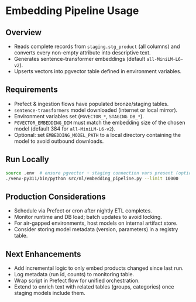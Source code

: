 # Embedding Pipeline Usage

## Overview
- Reads complete records from `staging.stg_product` (all columns) and converts every non-empty attribute into descriptive text.
- Generates sentence-transformer embeddings (default `all-MiniLM-L6-v2`).
- Upserts vectors into pgvector table defined in environment variables.

## Requirements
- Prefect & ingestion flows have populated bronze/staging tables.
- `sentence-transformers` model downloaded (internet or local mirror).
- Environment variables set (`PGVECTOR_*`, `STAGING_DB_*`).
- `PGVECTOR_EMBEDDING_DIM` must match the embedding size of the chosen model (default 384 for `all-MiniLM-L6-v2`).
- Optional: set `EMBEDDING_MODEL_PATH` to a local directory containing the model to avoid outbound downloads.

## Run Locally
```bash
source .env  # ensure pgvector + staging connection vars present (optional if defaults ok)
./venv-py311/bin/python src/ml/embedding_pipeline.py --limit 10000
```

## Production Considerations
- Schedule via Prefect or cron after nightly ETL completes.
- Monitor runtime and DB load; batch updates to avoid locking.
- For air-gapped environments, host models on internal artifact store.
- Consider storing model metadata (version, parameters) in a registry table.

## Next Enhancements
- Add incremental logic to only embed products changed since last run.
- Log metadata (run id, counts) to monitoring table.
- Wrap script in Prefect flow for unified orchestration.
- Extend to enrich text with related tables (groups, categories) once staging models include them.
